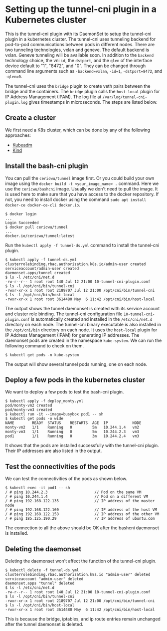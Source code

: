 # Setting up the tunnel-cni plugin in a Kubernetes cluster

This is the tunnel-cni plugin with its DaemonSet to setup the tunnel-cni plugin in a kubernetes cluster. 
The tunnel-cni uses tunneling backend for pod-to-pod communications between pods in different nodes. There are 
two tunneling technologies, vxlan and geneve. The default backend is vxlan. Geneve tunneling will be available soon.
In addition to the `backend` technology choice, the vni `id`, the `dstport`, and the `qlen` of the interface device
default to "1", "8472", and "0". They can be changed through command line arguments such as `-backend=vxlan`, `-id=1`, 
`-dstport=8472`, and `-qlen=0`.

The tunnel-cni uses the 
`bridge` plugin to create veth pairs between the bridge and the containers. The `bridge` plugin calls the `host-local` plugin for 
IP Address Management (IPAM). The log file at `/var/log/tunnel-cni-plugin.log` gives timestamps
in microseconds. The steps are listed below.

## Create a cluster

We first need a K8s cluster, which can be done by any of the following approaches:
- [Kubeadm](docs/kubeadm.md)
- [Kind](docs/kind.md)

## Install the bash-cni plugin

You can pull the `cericwu/tunnel` image first. Or you could build your own image using the `docker build -t <your_image_name> .` command. Here we use the `cericwu/bashcni` image. Usually we don't need to pull the image. It is used here to make sure that you have access to the docker repository. If not, you need to install docker using the command `sudo apt install docker-ce docker-ce-cli docker.io`.

```
$ docker login
...
Login Succeeded
$ docker pull cericwu/tunnel
...
docker.io/cericwu/tunnel:latest
```

Run the `kubectl apply -f tunnel-ds.yml` command to install the tunnel-cni plugin.

```
$ kubectl apply -f tunnel-ds.yml
clusterrolebinding.rbac.authorization.k8s.io/admin-user created
serviceaccount/admin-user created
daemonset.apps/tunnel created
$ ls -l /etc/cni/net.d
-rw-r--r-- 1 root root 140 Jul 12 21:00 10-tunnel-cni-plugin.conf
$ ls -l /opt/cni/bin/tunnel-cni
-rwxr-xr-x 1 root root 2189707 Jul 12 21:00 /opt/cni/bin/tunnel-cni
$ ls -l /opt/cni/bin/host-local
-rwxr-xr-x 1 root root 3614480 May  6 11:42 /opt/cni/bin/host-local
```

The output shows the tunnel daemonset is created with its service account and cluster role binding.
The tunnel-cni configuration file `10-tunnel-cni-plugin.conf` is automatically created
and installed in the `/etc/cni/net.d` directory on each node.
The tunnel-cni binary executable is also installed in the `/opt/cni/bin` directory on each node. It uses
the `host-local` plugin for IP Address Management (IPAM) for generating IP addresses.
The daemonset pods are created in the namespace `kube-system`.
We can run the following command to check on them.


```
$ kubectl get pods -n kube-system
```

The output will show several tunnel pods running, one on each node.

## Deploy a few pods in the kubernetes cluster

We want to deploy a few pods to test the bash-cni plugin.


```
$ kubectl apply -f deploy_monty.yml
pod/monty-vm2 created
pod/monty-vm3 created
$ kubectl run -it --image=busybox pod1 -- sh
$ kubectl get pods -o wide
NAME        READY  STATUS    RESTARTS  AGE  IP           NODE
monty-vm2   1/1    Running   0         5m   10.244.1.4   vm2
monty-vm3   1/1    Running   0         5m   10.244.2.3   vm3
pod1        1/1    Running   0         3m   10.244.2.4   vm3
```

It shows that the pods are installed successfully with the tunnel-cni plugin. Their IP addresses are also listed in the output.

## Test the connectivities of the pods

We can test the connectivities of the pods as shown below.

```
$ kubectl exec -it pod1 -- sh
/ # ping 10.244.2.3                     // Pod on the same VM
/ # ping 10.244.1.4                     // Pod on a different VM
/ # ping 192.168.122.135                // IP address of the master node
/ # ping 192.168.122.160                // IP address of the host VM
/ # ping 192.168.122.158                // IP address of the other VM
/ # ping 185.125.190.29                 // IP address of ubuntu.com
```

The connection to all the above should be OK after the bashcni daemonset is installed.

## Deleting the daemonset

Deleting the daemonset won't affect the function of the tunnel-cni plugin.

```
$ kubectl delete -f tunnel-ds.yml
clusterrolebinding.rbac.authorization.k8s.io "admin-user" deleted
serviceaccount "admin-user" deleted
daemonset.apps "tunnel" deleted
$ ls -l /etc/cni/net.d
-rw-r--r-- 1 root root 140 Jul 12 21:00 10-tunnel-cni-plugin.conf
$ ls -l /opt/cni/bin/tunnel-cni
-rwxr-xr-x 1 root root 2189707 Jul 12 21:00 /opt/cni/bin/tunnel-cni
$ ls -l /opt/cni/bin/host-local
-rwxr-xr-x 1 root root 3614480 May  6 11:42 /opt/cni/bin/host-local
```

This is because the bridge, iptables, and ip route entries remain unchanged
after the tunnel daemonset is deleted.
